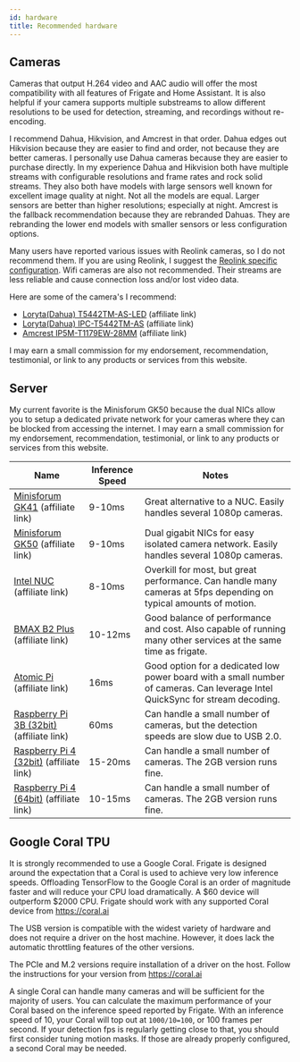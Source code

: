 ```yaml
---
id: hardware
title: Recommended hardware
---
```


## Cameras

Cameras that output H.264 video and AAC audio will offer the most compatibility with all features of Frigate and Home Assistant. It is also helpful if your camera supports multiple substreams to allow different resolutions to be used for detection, streaming, and recordings without re-encoding.

I recommend Dahua, Hikvision, and Amcrest in that order. Dahua edges out Hikvision because they are easier to find and order, not because they are better cameras. I personally use Dahua cameras because they are easier to purchase directly. In my experience Dahua and Hikvision both have multiple streams with configurable resolutions and frame rates and rock solid streams. They also both have models with large sensors well known for excellent image quality at night. Not all the models are equal. Larger sensors are better than higher resolutions; especially at night. Amcrest is the fallback recommendation because they are rebranded Dahuas. They are rebranding the lower end models with smaller sensors or less configuration options.

Many users have reported various issues with Reolink cameras, so I do not recommend them. If you are using Reolink, I suggest the [Reolink specific configuration](configuration/camera_specific#reolink-410520-possibly-others). Wifi cameras are also not recommended. Their streams are less reliable and cause connection loss and/or lost video data.

Here are some of the camera's I recommend:

- <a href="https://amzn.to/3uFLtxB" target="_blank" rel="nofollow noopener sponsored">Loryta(Dahua) T5442TM-AS-LED</a> (affiliate link)
- <a href="https://amzn.to/3isJ3gU" target="_blank" rel="nofollow noopener sponsored">Loryta(Dahua) IPC-T5442TM-AS</a> (affiliate link)
- <a href="https://amzn.to/2ZWNWIA" target="_blank" rel="nofollow noopener sponsored">Amcrest IP5M-T1179EW-28MM</a> (affiliate link)

I may earn a small commission for my endorsement, recommendation, testimonial, or link to any products or services from this website.

## Server

My current favorite is the Minisforum GK50 because the dual NICs allow you to setup a dedicated private network for your cameras where they can be blocked from accessing the internet. I may earn a small commission for my endorsement, recommendation, testimonial, or link to any products or services from this website.

| Name                                                                                                                             | Inference Speed | Notes                                                                                                                         |
| -------------------------------------------------------------------------------------------------------------------------------- | --------------- | ----------------------------------------------------------------------------------------------------------------------------- |
| <a href="https://amzn.to/3oxEC8m" target="_blank" rel="nofollow noopener sponsored">Minisforum GK41</a> (affiliate link)         | 9-10ms          | Great alternative to a NUC. Easily handles several 1080p cameras.                                                             |
| <a href="https://amzn.to/3ixJFlb" target="_blank" rel="nofollow noopener sponsored">Minisforum GK50</a> (affiliate link)         | 9-10ms          | Dual gigabit NICs for easy isolated camera network. Easily handles several 1080p cameras.                                     |
| <a href="https://amzn.to/3l7vCEI" target="_blank" rel="nofollow noopener sponsored">Intel NUC</a> (affiliate link)               | 8-10ms          | Overkill for most, but great performance. Can handle many cameras at 5fps depending on typical amounts of motion.             |
| <a href="https://amzn.to/3a6TBh8" target="_blank" rel="nofollow noopener sponsored">BMAX B2 Plus</a> (affiliate link)            | 10-12ms         | Good balance of performance and cost. Also capable of running many other services at the same time as frigate.                |
| <a href="https://amzn.to/2YjpY9m" target="_blank" rel="nofollow noopener sponsored">Atomic Pi</a> (affiliate link)               | 16ms            | Good option for a dedicated low power board with a small number of cameras. Can leverage Intel QuickSync for stream decoding. |
| <a href="https://amzn.to/2WIpwRU" target="_blank" rel="nofollow noopener sponsored">Raspberry Pi 3B (32bit)</a> (affiliate link) | 60ms            | Can handle a small number of cameras, but the detection speeds are slow due to USB 2.0.                                       |
| <a href="https://amzn.to/2YhSGHH" target="_blank" rel="nofollow noopener sponsored">Raspberry Pi 4 (32bit)</a> (affiliate link)  | 15-20ms         | Can handle a small number of cameras. The 2GB version runs fine.                                                              |
| <a href="https://amzn.to/2YhSGHH" target="_blank" rel="nofollow noopener sponsored">Raspberry Pi 4 (64bit)</a> (affiliate link)  | 10-15ms         | Can handle a small number of cameras. The 2GB version runs fine.                                                              |

## Google Coral TPU

It is strongly recommended to use a Google Coral. Frigate is designed around the expectation that a Coral is used to achieve very low inference speeds. Offloading TensorFlow to the Google Coral is an order of magnitude faster and will reduce your CPU load dramatically. A $60 device will outperform $2000 CPU. Frigate should work with any supported Coral device from https://coral.ai

The USB version is compatible with the widest variety of hardware and does not require a driver on the host machine. However, it does lack the automatic throttling features of the other versions.

The PCIe and M.2 versions require installation of a driver on the host. Follow the instructions for your version from https://coral.ai

A single Coral can handle many cameras and will be sufficient for the majority of users. You can calculate the maximum performance of your Coral based on the inference speed reported by Frigate. With an inference speed of 10, your Coral will top out at `1000/10=100`, or 100 frames per second. If your detection fps is regularly getting close to that, you should first consider tuning motion masks. If those are already properly configured, a second Coral may be needed.
